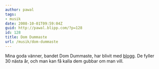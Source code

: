 ```yaml
---
author: pawal
tags:
- musik
date: 2008-10-01T09:59:04Z
guid: http://pawal.blipp.com/?p=128
id: 128
title: Dom Dummaste
url: /musik/dom-dummaste
---
```


Mina goda vänner, bandet Dom Dummaste, har blivit med <a
href="http://www.domdummaste.net/?p=16">blogg</a>. De fyller 30 nästa
år, och man kan få kalla dem gubbar om man vill.